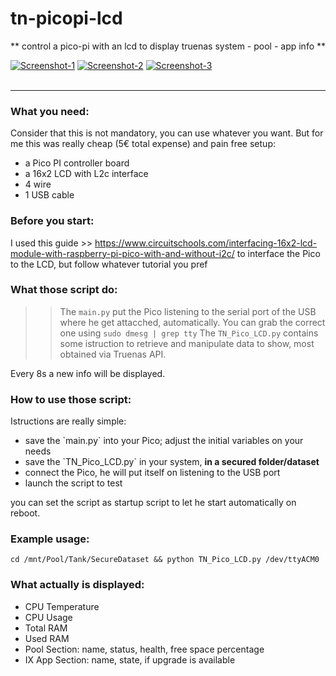 # tn-picopi-lcd
** control a pico-pi with an lcd to display truenas system - pool - app info **

<a href="https://postimg.cc/TK4YyMPK" target="_blank"><img src="https://i.postimg.cc/TK4YyMPK/Screenshot-2025-03-30-200450.png" alt="Screenshot-1"/></a> <a href="https://postimg.cc/t1nRWS12" target="_blank"><img src="https://i.postimg.cc/t1nRWS12/Screenshot-2025-03-30-200523.png" alt="Screenshot-2"/></a> <a href="https://postimg.cc/TL8d9VgG" target="_blank"><img src="https://i.postimg.cc/TL8d9VgG/Screenshot-2025-03-30-200542.png" alt="Screenshot-3"/></a><br/><br/>


---

### What you need:
Consider that this is not mandatory, you can use whatever you want. But for me this was really cheap (5€ total expense) and pain free setup:
<ul>
    <li> a Pico PI controller board </li>
    <li> a 16x2 LCD with L2c interface </li>
    <li> 4 wire </li>
    <li> 1 USB cable </li>
</ul>

### Before you start:
I used this guide >> https://www.circuitschools.com/interfacing-16x2-lcd-module-with-raspberry-pi-pico-with-and-without-i2c/
to interface the Pico to the LCD, but follow whatever tutorial you pref

### What those script do:
>> The  `main.py` put the Pico listening to the serial port of the USB where he get attacched, automatically. You can grab the correct one using `sudo dmesg | grep tty`
>> The `TN_Pico_LCD.py` contains some istruction to retrieve and manipulate data to show, most obtained via Truenas API.

Every 8s a new info will be displayed.

### How to use those script:
Istructions are really simple:
<ul>
    <li> save the `main.py` into your Pico; adjust the initial variables on your needs </li>
    <li> save the `TN_Pico_LCD.py` in your system, <b>in a secured folder/dataset</b></li>
    <li> connect the Pico, he will put itself on listening to the USB port </li>
    <li> launch the script to test </li>
</ul>

you can set the script as startup script to let he start automatically on reboot.

### Example usage:
`cd /mnt/Pool/Tank/SecureDataset && python TN_Pico_LCD.py /dev/ttyACM0`

### What actually is displayed:
<ul>
    <li> CPU Temperature </li>
    <li> CPU Usage</li>
    <li> Total RAM</li>
    <li> Used RAM</li>
    <li> Pool Section: name, status, health, free space percentage</li>
    <li> IX App Section: name, state, if upgrade is available</li>      
</ul>



